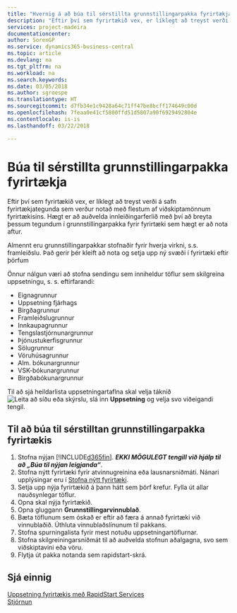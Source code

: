 ```yaml
---
title: "Hvernig á að búa til sérstillta grunnstillingarpakka fyrirtækja | Microsoft Docs"
description: "Eftir því sem fyrirtækið vex, er líklegt að treyst verði á safn fyrirtækjategunda sem verður notað með flestum af viðskiptamönnum fyrirtækisins. Hægt er að auðvelda innleiðingarferlið með því að breyta þessum tegundum í grunnstillingarpakka fyrir fyrirtæki sem hægt er að nota aftur."
services: project-madeira
documentationcenter: 
author: SorenGP
ms.service: dynamics365-business-central
ms.topic: article
ms.devlang: na
ms.tgt_pltfrm: na
ms.workload: na
ms.search.keywords: 
ms.date: 03/05/2018
ms.author: sgroespe
ms.translationtype: HT
ms.sourcegitcommit: d7fb34e1c9428a64c71ff47be8bcff174649c00d
ms.openlocfilehash: 7feaa0e41cf5800ffd51d5807a90f6929492804e
ms.contentlocale: is-is
ms.lasthandoff: 03/22/2018

---
```

# <a name="create-custom-company-configuration-packages"></a>Búa til sérstillta grunnstillingarpakka fyrirtækja
Eftir því sem fyrirtækið vex, er líklegt að treyst verði á safn fyrirtækjategunda sem verður notað með flestum af viðskiptamönnum fyrirtækisins. Hægt er að auðvelda innleiðingarferlið með því að breyta þessum tegundum í grunnstillingarpakka fyrir fyrirtæki sem hægt er að nota aftur.  

Almennt eru grunnstillingarpakkar stofnaðir fyrir hverja virkni, s.s. framleiðslu. Það gerir þér kleift að nota og setja upp ný svæði í fyrirtæki eftir þörfum  

Önnur nálgun væri að stofna sendingu sem inniheldur töflur sem skilgreina uppsetningu, s. s. eftirfarandi:  

-   Eignagrunnur  
-   Uppsetning fjárhags  
-   Birgðagrunnur  
-   Framleiðslugrunnur  
-   Innkaupagrunnur  
-   Tengslastjórnunargrunnur  
-   Þjónustukerfisgrunnur  
-   Sölugrunnur  
-   Vöruhúsagrunnur  
-   Alm. bókunargrunnur  
-   VSK-bókunargrunnur  
-   Birgðabókunargrunnur  

Til að sjá heildarlista uppsetningartaflna skal velja táknið ![Leita að síðu eða skýrslu](media/ui-search/search_small.png "Leita að síðu eða skýrslutákni"), slá inn **Uppsetning** og velja svo viðeigandi tengil.  

## <a name="to-create-a-custom-company-configuration-package"></a>Til að búa til sérstilltan grunnstillingarpakka fyrirtækis  
1.  Stofna nýjan [!INCLUDE[d365fin](includes/d365fin_md.md)]. ***EKKI MÖGULEGT tengill við hjálp til að „Búa til nýjan leigjanda“***.   
2.  Stofna nýtt fyrirtæki fyrir atvinnugreinina eða lausnarsniðmáti. Nánari upplýsingar eru í [Stofna nýtt fyrirtæki](admin-how-to-create-a-new-company.md).  
3.  Setja upp nýja fyrirtækið á þann hátt sem þörf krefur. Fylla út allar nauðsynlegar töflur.  
4.  Opna skal nýja fyrirtækið.
5. Opna gluggann **Grunnstillingarvinnublað**.  
6.  Bæta töflunum sem óskað er eftir að færa á annað fyrirtæki við vinnublaðið. Úthluta vinnublaðslínunum til pakkans.  
7.  Stofna spurningalista fyrir mest notuðu uppsetningartöflurnar.  
8.  Stofna skilgreiningarsniðmát til að auðvelda stofnun aðalgagna, svo sem viðskiptavini eða vöru.  
9.  Flytja út pakka notanda sem rapidstart-skrá.  

## <a name="see-also"></a>Sjá einnig  
[Uppsetning fyrirtækis með RapidStart Services](admin-set-up-a-company-with-rapidstart.md)  
[Stjórnun](admin-setup-and-administration.md)

